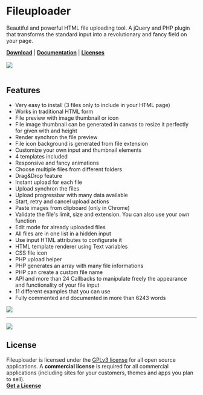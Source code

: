 # Fileuploader
Beautiful and powerful HTML file uploading tool. A jQuery and PHP plugin that transforms the standard input into a revolutionary and fancy field on your page.

<a href="http://innostudio.de/fileuploader/"><b>Download</b></a> | <a href="http://innostudio.de/fileuploader/documentation/"><b>Documentation</b></a> | <a href="http://innostudio.de/fileuploader/#download"><b>Licenses</b></a>
<br><br>
<img src="http://innostudio.de/fileuploader/preview2.jpg">
<br><br>

Features
-------
<ul>
  <li>Very easy to install (3 files only to include in your HTML page)</li>
  <li>Works in traditional HTML form</li>
  <li>File preview with image thumbnail or icon</li>
  <li>File image thumbnail can be generated in canvas to resize it perfectly for given with and height</li>
  <li>Render synchron the file preview</li>
  <li>File icon background is generated from file extension</li>
  <li>Customize your own input and thumbnail elements</li>
  <li>4 templates included</li>
  <li>Responsive and fancy animations</li>
  <li>Choose multiple files from different folders</li>
  <li>Drag&amp;Drop feature</li>
  <li>Instant upload for each file</li>
  <li>Upload synchron the files</li>
  <li>Upload progressbar with many data available</li>
  <li>Start, retry and cancel upload actions</li>
  <li>Paste images from clipboard (only in Chrome)</li>
  <li>Validate the file's limit, size and extension. You can also use your own function</li>
  <li>Edit mode for already uploaded files</li>
  <li>All files are in one list in a hidden input</li>
  <li>Use input HTML attributes to configurate it</li>
  <li>HTML template renderer using Text variables</li>
  <li>CSS file icon</li>
  <li>PHP upload helper</li>
  <li>PHP generates an array with many file informations</li>
  <li>PHP can create a custom file name</li>
  <li>API and more than 24 Callbacks to manipulate freely the appearance and functionality of your file input</li>
  <li>11 different examples that you can use</li>
  <li>Fully commented and documented in more than 6243 words</li>
</ul>
<img src="http://innostudio.de/fileuploader/images/image-2.jpg">
<hr>
<img src="http://innostudio.de/fileuploader/images/image-4.jpg">

License
-------
Fileuploader is licensed under the <a href="https://opensource.org/licenses/gpl-3.0.html" target="_blank">GPLv3 license</a> for all open source applications. A <b>commercial license</b> is required for all commercial applications (including sites for your customers, themes and apps you plan to sell).
<br>
<b><a href="http://innostudio.de/fileuploader/#download">Get a License</a></b>
